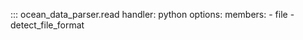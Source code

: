 
::: ocean_data_parser.read
    handler: python
    options:
        members:
            - file
            - detect_file_format
